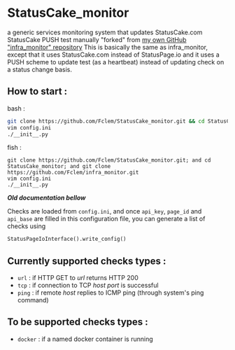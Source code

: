 # StatusCake_monitor
a generic services monitoring system that updates StatusCake.com
StatusCake PUSH test manually "forked" from [my own GitHub "infra_monitor" repository](https://github.com/Fclem/infra_monitor)
This is basically the same as infra_monitor, except that it uses  StatusCake.com instead of StatusPage.io and it uses a PUSH scheme to update test (as a heartbeat) instead of updating check on a status change basis.

## How to start :
bash :
```bash
git clone https://github.com/Fclem/StatusCake_monitor.git && cd StatusCake_monitor && git clone https://github.com/Fclem/infra_monitor.git
vim config.ini
./__init__.py
```

fish :
```shell
git clone https://github.com/Fclem/StatusCake_monitor.git; and cd StatusCake_monitor; and git clone https://github.com/Fclem/infra_monitor.git
vim config.ini
./__init__.py
```

***Old documentation bellow***

Checks are loaded from `config.ini`, and once `api_key`, `page_id` and
`api_base` are filled in this configuration file, you can generate a
list of checks using
```python
StatusPageIoInterface().write_config()
```

## Currently supported checks types :
 * `url` : if HTTP GET to *url* returns HTTP 200
 * `tcp` : if connection to TCP *host port* is successful
 * `ping` : if remote *host* replies to ICMP ping (through system's ping command)

## To be supported checks types :
 * `docker` : if a named docker container is running
